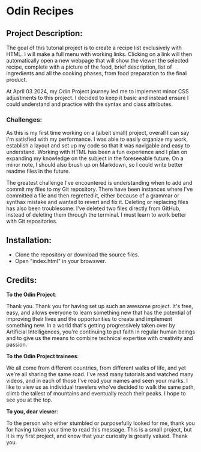 # Odin Recipes
## Project Description:

<p>The goal of this tutorial project is to create a recipe list exclusively with HTML. I will make a full menu with working links. Clicking on a link will then automatically open a new webpage that will show the viewer the selected recipe, complete with a picture of the food, brief description, list of ingredients and all the cooking phases, from food preparation to the final product.</p>

<p>At April 03 2024, my Odin Project journey led me to implement minor CSS adjustments to this project. I decided to keep it basic and instead ensure I could understand and practice with the syntax and class attributes.</p>

### Challenges:

<p>As this is my first time working on a (albeit small) project, overall I can say I'm satisfied with my performance. I was able to easily organize my work, establish a layout and set up my code so that it was navigable and easy to understand. Working with HTML has been a fun experience and I plan on expanding my knowledge on the subject in the foreseeable future. On a minor note, I should also brush up on Markdown, so I could write better readme files in the future.</p>

<p>The greatest challenge I've encountered is understanding when to add and commit my files to my Git repository. There have been instances where I've committed a file and then regretted it, either because of a grammar or synthax mistake and wanted to revert and fix it. Deleting or replacing files has also been troublesome: I've deleted two files directly from GitHub, instead of deleting them through the terminal. I must learn to work better with Git repositories.</p>

## Installation:
- Clone the repository or download the source files.
- Open "index.html" in your browswer.

## Credits:

**To the Odin Project**:
<p>Thank you. Thank you for having set up such an awesome project. It's free, easy, and allows everyone to learn something new that has the potential of improving their lives and the opportunities to create and implement something new. In a world that's getting progressively taken over by Artificial Intelligences, you're continuing to put faith in regular human beings and to give us the means to combine technical expertise with creativity and passion.</p>

**To the Odin Project trainees**:
<p>We all come from different countries, from different walks of life, and yet we're all sharing the same road. I've read many tutorials and watched many videos, and in each of those I've read your names and seen your marks. I like to view us as individual travelers who've decided to walk the same path, climb the tallest of mountains and eventually reach their peaks. I hope to see you at the top.</p>

**To you, dear viewer**:
<p>To the person who either stumbled or purposefully looked for me, thank you for having taken your time to read this message. This is a small project, but it is my first project, and know that your curiosity is greatly valued. Thank you.</p>